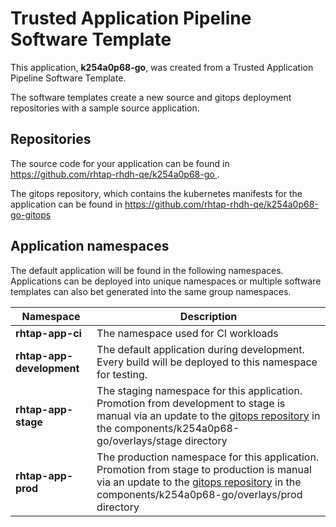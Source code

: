 # Trusted Application Pipeline Software Template

This application, **k254a0p68-go**, was created from a Trusted Application Pipeline Software Template.

The software templates create a new source and gitops deployment repositories with a sample source application. 

## Repositories

The source code for your application can be found in [https://github.com/rhtap-rhdh-qe/k254a0p68-go ](https://github.com/rhtap-rhdh-qe/k254a0p68-go ).
 
The gitops repository, which contains the kubernetes manifests for the application can be found in 
[https://github.com/rhtap-rhdh-qe/k254a0p68-go-gitops ](https://github.com/rhtap-rhdh-qe/k254a0p68-go-gitops ) 

## Application namespaces 

The default application will be found in the following namespaces. Applications can be deployed into unique namespaces or multiple software templates can also bet generated into the same group namespaces.  

|  Namespace   |  Description   |  
| -------- | -------- |
| **rhtap-app-ci** | The namespace used for CI workloads |
| **rhtap-app-development** | The default application during development. Every build will be deployed to this namespace for testing. |
| **rhtap-app-stage** | The staging namespace for this application. Promotion from development to stage is manual via an update to the [gitops repository](https://github.com/rhtap-rhdh-qe/k254a0p68-go-gitops ) in the components/k254a0p68-go/overlays/stage directory |
| **rhtap-app-prod** | The production namespace for this application. Promotion from stage to production is manual via an update to the [gitops repository](https://github.com/rhtap-rhdh-qe/k254a0p68-go-gitops ) in the components/k254a0p68-go/overlays/prod directory |